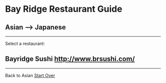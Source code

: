 # Bay Ridge Restaurant Guide
## Asian --> Japanese
---
Select a restaurant:
## Bayridge Sushi http://www.brsushi.com/
---
Back to Asian
[Start Over](../home.md)
